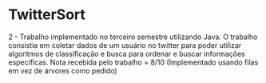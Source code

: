 # TwitterSort
2 - Trabalho implementado no terceiro semestre utilizando Java. O trabalho consistia em coletar dados de um usuário no twitter para poder utilizar algoritmos de classificação e busca para ordenar e buscar informações específicas.
Nota recebida pelo trabalho = 8/10 (Implementado usando filas em vez de árvores como pedido)
